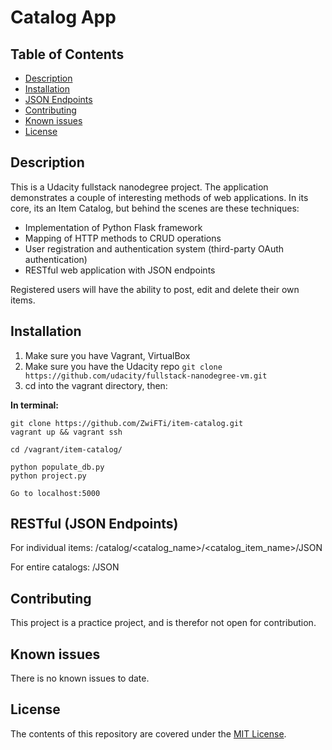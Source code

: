 # Catalog App

## Table of Contents

* [Description](#description)
* [Installation](#installation)
* [JSON Endpoints](#REST)
* [Contributing](#contributing)
* [Known issues](#known)
* [License](#known)

## Description

This is a Udacity fullstack nanodegree project. The application demonstrates
a couple of interesting methods of web applications. In its core, its an Item Catalog,
but behind the scenes are these techniques:

- Implementation of Python Flask framework
- Mapping of HTTP methods to CRUD operations
- User registration and authentication system (third-party OAuth authentication)
- RESTful web application with JSON endpoints

Registered users will have the ability to post, edit and delete their own items.

## Installation

1. Make sure you have Vagrant, VirtualBox
2. Make sure you have the Udacity repo
`git clone https://github.com/udacity/fullstack-nanodegree-vm.git`
3. cd into the vagrant directory, then:

**In terminal:**

    git clone https://github.com/ZwiFTi/item-catalog.git
    vagrant up && vagrant ssh

    cd /vagrant/item-catalog/

    python populate_db.py
    python project.py

    Go to localhost:5000

## RESTful (JSON Endpoints)

For individual items:
    /catalog/<catalog_name>/<catalog_item_name>/JSON

For entire catalogs:
    /JSON


## Contributing

This project is a practice project, and is therefor not open for contribution.


## Known issues

There is no known issues to date.


## License

The contents of this repository are covered under the [MIT License](LICENSE).
